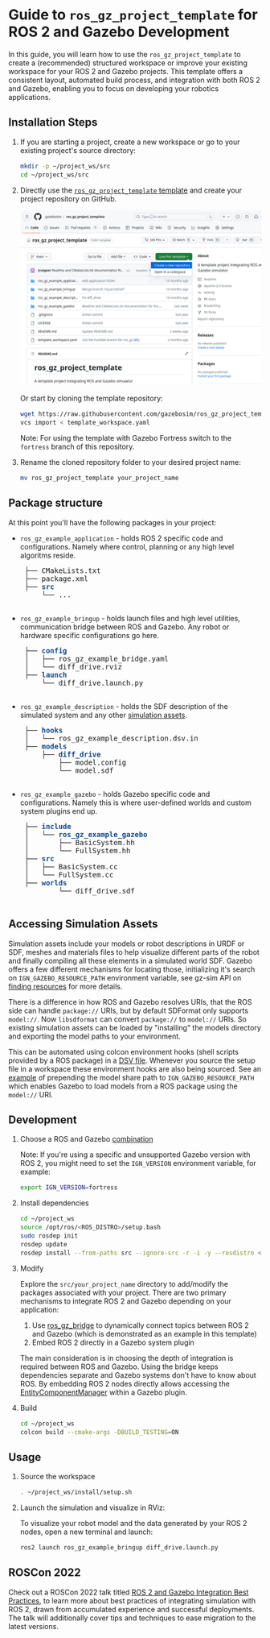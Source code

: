 # Guide to `ros_gz_project_template` for ROS 2 and Gazebo Development

In this guide, you will learn how to use the `ros_gz_project_template` to create a (recommended) structured workspace or improve your existing workspace for your ROS 2 and Gazebo projects. This template offers a consistent layout, automated build process, and integration with both ROS 2 and Gazebo, enabling you to focus on developing your robotics applications.

## Installation Steps

1. If you are starting a project, create a new workspace or go to your existing project's source directory:

   ```bash
   mkdir -p ~/project_ws/src
   cd ~/project_ws/src
   ```

2. Directly use the [`ros_gz_project_template` template](https://github.com/gazebosim/ros_gz_project_template) and create your project repository on GitHub.

   ![use_template](tutorials/ros2_integration/use_template.png)

   Or start by cloning the template repository:

   ```bash
   wget https://raw.githubusercontent.com/gazebosim/ros_gz_project_template/fortress/template_workspace.yaml
   vcs import < template_workspace.yaml
   ```

   Note: For using the template with Gazebo Fortress switch to the `fortress` branch of this repository.

3. Rename the cloned repository folder to your desired project name:

   ```bash
   mv ros_gz_project_template your_project_name
   ```

## Package structure

At this point you'll have the following packages in your project:

* `ros_gz_example_application` - holds ROS 2 specific code and configurations. Namely where control, planning or any high level algoritms reside.

   <pre> ├── CMakeLists.txt
   ├── package.xml
   ├── <span style="color:#12488B"><b>src</b></span>
       └── ...
   </pre>

* `ros_gz_example_bringup` - holds launch files and high level utilities, communication bridge between ROS and Gazebo. Any robot or hardware specific configurations go here.

   <pre> ├── <span style="color:#12488B"><b>config</b></span>
   │   ├── ros_gz_example_bridge.yaml
   │   └── diff_drive.rviz
   ├── <span style="color:#12488B"><b>launch</b></span>
       └── diff_drive.launch.py
   </pre>

* `ros_gz_example_description` - holds the SDF description of the simulated system and any other [simulation assets](#accessing-simulation-assets).

   <pre> ├── <span style="color:#12488B"><b>hooks</b></span>
   │   └── ros_gz_example_description.dsv.in
   ├── <span style="color:#12488B"><b>models</b></span>
       ├── <span style="color:#12488B"><b>diff_drive</b></span>
           ├── model.config
           └── model.sdf
   </pre>

* `ros_gz_example_gazebo` - holds Gazebo specific code and configurations. Namely this is where user-defined worlds and custom system plugins end up.

   <pre> ├── <span style="color:#12488B"><b>include</b></span>
   │   └── <span style="color:#12488B"><b>ros_gz_example_gazebo</b></span>
   │       ├── BasicSystem.hh
   │       └── FullSystem.hh
   ├── <span style="color:#12488B"><b>src</b></span>
   │   ├── BasicSystem.cc
   │   └── FullSystem.cc
   ├── <span style="color:#12488B"><b>worlds</b></span>
           └── diff_drive.sdf
   </pre>

## Accessing Simulation Assets

Simulation assets include your models or robot descriptions in URDF or SDF, meshes and materials files to help visualize different parts of the robot and finally compiling all these elements in a simulated world SDF. Gazebo offers a few different mechanisms for locating those, initializing it's search on `IGN_GAZEBO_RESOURCE_PATH` environment variable, see gz-sim API on [finding resources](https://gazebosim.org/api/sim/6/resources.html) for more details.

There is a difference in how ROS and Gazebo resolves URIs, that the ROS side can handle `package://` URIs, but by default SDFormat only supports `model://`. Now `libsdformat` can convert `package://` to `model://` URIs. So existing simulation assets can be loaded by "installing" the models directory and exporting the model paths to your environment.

This can be automated using colcon environment hooks (shell scripts provided by a ROS package) in a [DSV file](https://colcon.readthedocs.io/en/released/developer/environment.html?highlight=dsv#dsv-files). Whenever you source the setup file in a workspace these environment hooks are also being sourced. See an [example](https://github.com/gazebosim/ros_gz_project_template/tree/main/ros_gz_example_description/hooks) of prepending the model share path to `IGN_GAZEBO_RESOURCE_PATH` which enables Gazebo to load models from a ROS package using the `model://` URI.

## Development

1. Choose a ROS and Gazebo [combination](ros_installation)

   Note: If you're using a specific and unsupported Gazebo version with ROS 2, you might need to set the `IGN_VERSION` environment variable, for example:

   ```bash
   export IGN_VERSION=fortress
   ```

2. Install dependencies

   ```bash
   cd ~/project_ws
   source /opt/ros/<ROS_DISTRO>/setup.bash
   sudo rosdep init
   rosdep update
   rosdep install --from-paths src --ignore-src -r -i -y --rosdistro <ROS_DISTRO>
   ```

3. Modify

   Explore the `src/your_project_name` directory to add/modify the packages associated with your project.
   There are two primary mechanisms to integrate ROS 2 and Gazebo depending on your application:
   1. Use [ros_gz_bridge](https://github.com/gazebosim/ros_gz) to dynamically connect topics between ROS 2 and Gazebo (which is demonstrated as an example in this template)
   2. Embed ROS 2 directly in a Gazebo system plugin

   The main consideration is in choosing the depth of integration is required between ROS and Gazebo. Using the bridge keeps dependencies separate and Gazebo systems don't have to know about ROS. By embedding ROS 2 nodes directly allows accessing the [EntityComponentManager](https://gazebosim.org/api/sim/6/classignition_1_1gazebo_1_1EntityComponentManager.html) within a Gazebo plugin.

4. Build

   ```bash
   cd ~/project_ws
   colcon build --cmake-args -DBUILD_TESTING=ON
   ```

## Usage

1. Source the workspace

   ```bash
   . ~/project_ws/install/setup.sh
   ```

2. Launch the simulation and visualize in RViz:

   To visualize your robot model and the data generated by your ROS 2 nodes, open a new terminal and launch:

   ```bash
   ros2 launch ros_gz_example_bringup diff_drive.launch.py
   ```

## ROSCon 2022

Check out a ROSCon 2022 talk titled [ROS 2 and Gazebo Integration Best Practices](https://vimeo.com/showcase/9954564/video/767127300), to learn more about best practices of integrating simulation with ROS 2, drawn from accumulated experience and successful deployments. The talk will additionally cover tips and techniques to ease migration to the latest versions.
